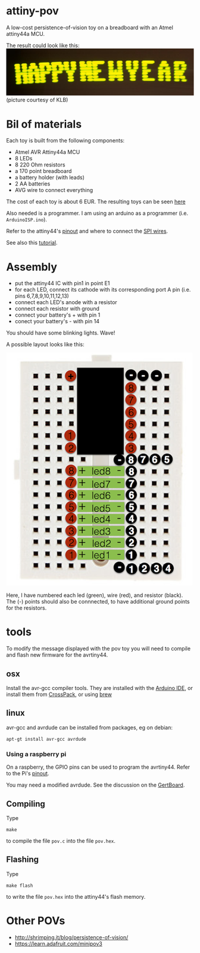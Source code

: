 # attiny-pov

A low-cost persistence-of-vision toy on a breadboard with an Atmel attiny44a MCU.

The result could look like this:
![hny-by-klb](hny.jpg "KLB's version")
(picture courtesy of KLB)

# Bil of materials

Each toy is built from the following components:

- Atmel AVR Attiny44a MCU
- 8 LEDs
- 8 220 Ohm resistors
- a 170 point breadboard
- a battery holder (with leads)
- 2 AA batteries
- AVG wire to connect everything

The cost of each toy is about 6 EUR.
The resulting toys can be seen [here](https://twitter.com/joostd/status/682868528966418432)

Also needed is a programmer. I am using an arduino as a programmer (i.e. `ArduinoISP.ino`).

Refer to the attiny44's [pinout](http://42bots.com/wp-content/uploads/2014/01/ATTiny84-ATTiny44-pinout.png) and where to connect the [SPI wires](http://orig06.deviantart.net/82c9/f/2013/038/3/7/attiny_web_by_pighixxx-d5u4aur.png).

See also this [tutorial](http://highlowtech.org/?p=1706).

# Assembly

- put the attiny44 IC with pin1 in point E1
- for each LED, connect its cathode with its corresponding port A pin (i.e. pins 6,7,8,9,10,11,12,13)
- connect each LED's anode with a resistor
- connect each resistor with ground
- connect your battery's + with pin 1
- conect your battery's - with pin 14

You should have some blinking lights. Wave!

A possible layout looks like this:

![pov-on-breadboard](pov-breadboard.png "PoV toy on a breadboard")

Here, I have numbered each led (green), wire (red), and resistor (black).
The (-) points should also be connnected, to have additional ground points for the resistors.

# tools

To modify the message displayed with the pov toy you will need to compile and flash new firmware for the avrtiny44.

## osx

Install the avr-gcc compiler tools. They are installed with the [Arduino IDE](https://www.arduino.cc/en/Main/Software), or install them from [CrossPack](https://www.obdev.at/products/crosspack/index.html), or using [brew](http://brew.sh)

## linux

avr-gcc and avrdude can be installed from packages, eg on debian:

	apt-gt install avr-gcc avrdude

### Using a raspberry pi

On a raspberry, the GPIO pins can be used to program the avrtiny44. Refer to the Pi's [pinout](http://pinout.xyz/pinout/arduino_spi).

You may need a modified avrdude. See the discussion on the [GertBoard](https://projects.drogon.net/raspberry-pi/gertboard/arduino-ide-installation-isp/).

## Compiling

Type

	make

to compile the file `pov.c` into the file `pov.hex`.

## Flashing

Type

	make flash

to write the file `pov.hex` into the attiny44's flash memory.


# Other POVs

- http://shrimping.it/blog/persistence-of-vision/
- https://learn.adafruit.com/minipov3
